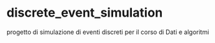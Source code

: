 # discrete_event_simulation
progetto di simulazione di eventi discreti per il corso di Dati e algoritmi
